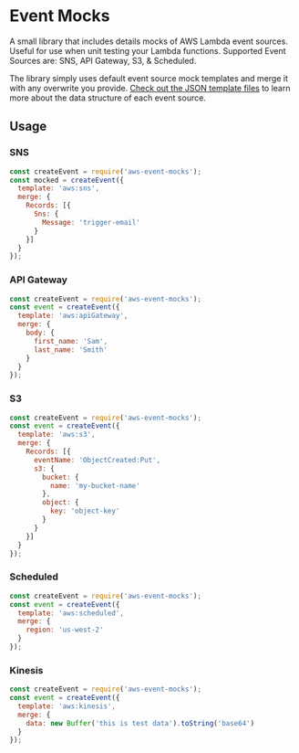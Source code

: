 # Event Mocks
A small library that includes details mocks of AWS Lambda event sources. Useful for use when unit testing your Lambda functions. Supported Event Sources are: SNS, API Gateway, S3, & Scheduled.

The library simply uses default event source mock templates and merge it with any overwrite you provide. [Check out the JSON template files](./lib/events) to learn more about the data structure of each event source.

## Usage

### SNS

```js
const createEvent = require('aws-event-mocks');
const mocked = createEvent({
  template: 'aws:sns',
  merge: {
    Records: [{
      Sns: {
        Message: 'trigger-email'
      }
    }]
  }
});
```

### API Gateway

```js
const createEvent = require('aws-event-mocks');
const event = createEvent({
  template: 'aws:apiGateway',
  merge: {
    body: {
      first_name: 'Sam',
      last_name: 'Smith'
    }
  }
});
```

### S3

```js
const createEvent = require('aws-event-mocks');
const event = createEvent({
  template: 'aws:s3',
  merge: {
    Records: [{
      eventName: 'ObjectCreated:Put',
      s3: {
        bucket: {
          name: 'my-bucket-name'
        },
        object: {
          key: 'object-key'
        }
      }
    }]
  }
});
```

### Scheduled

```js
const createEvent = require('aws-event-mocks');
const event = createEvent({
  template: 'aws:scheduled',
  merge: {
    region: 'us-west-2'
  }
});
```

### Kinesis

```js
const createEvent = require('aws-event-mocks');
const event = createEvent({
  template: 'aws:kinesis',
  merge: {
    data: new Buffer('this is test data').toString('base64')
  }
});
